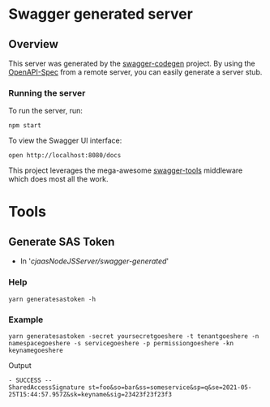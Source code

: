 # Swagger generated server

## Overview

This server was generated by the [swagger-codegen](https://github.com/swagger-api/swagger-codegen) project. By using the [OpenAPI-Spec](https://github.com/OAI/OpenAPI-Specification) from a remote server, you can easily generate a server stub.

### Running the server

To run the server, run:

```
npm start
```

To view the Swagger UI interface:

```
open http://localhost:8080/docs
```

This project leverages the mega-awesome [swagger-tools](https://github.com/apigee-127/swagger-tools) middleware which does most all the work.

# Tools

## Generate SAS Token

- In '_cjaasNodeJSServer/swagger-generated_'

### Help

```
yarn generatesastoken -h
```

### Example

```
yarn generatesastoken -secret yoursecretgoeshere -t tenantgoeshere -n namespacegoeshere -s servicegoeshere -p permissiongoeshere -kn keynamegoeshere
```

Output

```
- SUCCESS --
SharedAccessSignature st=foo&so=bar&ss=someservice&sp=q&se=2021-05-25T15:44:57.957Z&sk=keyname&sig=23423f23f23f3
```
